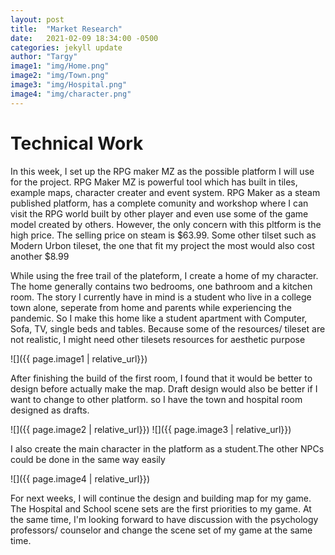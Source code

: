 ```yaml
---
layout: post
title:  "Market Research"
date:   2021-02-09 18:34:00 -0500
categories: jekyll update
author: "Targy"
image1: "img/Home.png"
image2: "img/Town.png"
image3: "img/Hospital.png"
image4: "img/character.png"
---
```


# Technical Work

In this week, I set up the RPG maker MZ as the possible platform I will use for the project. RPG Maker MZ is powerful tool which has built in tiles, example maps, character creater and event system. RPG Maker as a steam published platform, has a complete comunity and workshop where I can visit the RPG world built by other player and even use some of the game model created by others. However, the only concern with this pltform is the high price. The selling price on steam is $63.99. Some other tilset such as Modern Urbon tileset, the one that fit my project the most would also cost another $8.99

While using the free trail of the plateform, I create a home of my character. The home generally contains two bedrooms, one bathroom and a kitchen room. The story I currently have in mind is a student who live in a college town alone, seperate from home and parents while experiencing the pandemic. So I make this home like a student apartment with Computer, Sofa, TV, single beds and tables. Because some of the resources/ tileset are not realistic, I might need other tilesets resources for aesthetic purpose

![]({{ page.image1 | relative_url}})

After finishing the build of the first room, I found that it would be better to design before actually make the map. Draft design would also be better if I want to change to other platform. so I have the town and hospital room designed as drafts.

![]({{ page.image2 | relative_url}})
![]({{ page.image3 | relative_url}})

I also create the main character in the platform as a student.The other NPCs could be done in the same way easily

![]({{ page.image4 | relative_url}})

For next weeks, I will continue the design and building map for my game. The Hospital and School scene sets are the first priorities to my game. At the same time, I'm looking forward to have discussion with the psychology professors/ counselor and change the scene set of my game at the same time.  